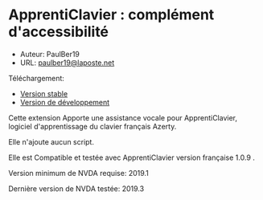 # ApprentiClavier : complément d'accessibilité #

* Auteur: PaulBer19
* URL: paulber19@laposte.net


Téléchargement:

* [Version stable][1]
* [Version de développement][2]


Cette extension Apporte une assistance vocale pour ApprentiClavier, logiciel d'apprentissage du clavier français Azerty.  

Elle n'ajoute aucun script.

Elle est Compatible et testée avec ApprentiClavier version  française 1.0.9  .

Version minimum de NVDA requise: 2019.1

Dernière version  de NVDA testée: 2019.3

[1]: https://rawgit.com/paulber007/AllMyNVDAAddons/master/apprentiClavierAccessEnhancement/apprentiClavierAccessEnhancement-1.0.nvda-addon
[2]: https://github.com/paulber007/AllMyNVDAAddons/tree/master/apprentiClavierAccessEnhancement/dev

